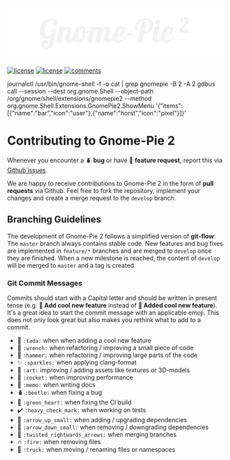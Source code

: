 <p align="center"> 
  <img src ="logo.svg" />
</p>

[![license](https://img.shields.io/badge/Gnome_Shell-3.36.2-blue.svg)](LICENSE)
[![license](https://img.shields.io/badge/License-MIT-purple.svg)](LICENSE)
[![comments](https://img.shields.io/badge/Comments-17.4%25-green.svg)](cloc.sh)

journalctl /usr/bin/gnome-shell -f -o cat | grep gnomepie -B 2 -A 2
gdbus call --session --dest org.gnome.Shell --object-path /org/gnome/shell/extensions/gnomepie2 --method org.gnome.Shell.Extensions.GnomePie2.ShowMenu '{"items":[{"name":"bar","icon":"user"},{"name":"horst","icon":"pixel"}]}'

# Contributing to Gnome-Pie 2

Whenever you encounter a :beetle: **bug** or have :tada: **feature request**, 
report this via [Github issues](https://github.com/schneegans/gnome-pie-2/issues).

We are happy to receive contributions to Gnome-Pie 2 in the form of **pull requests** via Github.
Feel free to fork the repository, implement your changes and create a merge request to the `develop` branch.

## Branching Guidelines

The development of Gnome-Pie 2 follows a simplified version of **git-flow**: The `master` branch always contains stable code.
New features and bug fixes are implemented in `feature/*` branches and are merged to `develop` once they are finished.
When a new milestone is reached, the content of `develop` will be merged to `master` and a tag is created.

### Git Commit Messages

Commits should start with a Capital letter and should be written in present tense (e.g. __:tada: Add cool new feature__ instead of __:tada: Added cool new feature__).
It's a great idea to start the commit message with an applicable emoji. This does not only look great but also makes you rethink what to add to a commit.
* :tada: `:tada:` when when adding a cool new feature
* :wrench: `:wrench:` when refactoring / improving a small piece of code
* :hammer: `:hammer:` when refactoring / improving large parts of the code
* :sparkles: `:sparkles:` when applying clang-format
* :art: `:art:` improving / adding assets like textures or 3D-models
* :rocket: `:rocket:` when improving performance
* :memo: `:memo:` when writing docs
* :beetle: `:beetle:` when fixing a bug
* :green_heart: `:green_heart:` when fixing the CI build
* :heavy_check_mark: `:heavy_check_mark:` when working on tests
* :arrow_up_small: `:arrow_up_small:` when adding / upgrading dependencies
* :arrow_down_small: `:arrow_down_small:` when removing / downgrading dependencies
* :twisted_rightwards_arrows: `:twisted_rightwards_arrows:` when merging branches
* :fire: `:fire:` when removing files
* :truck: `:truck:` when moving / renaming files or namespaces